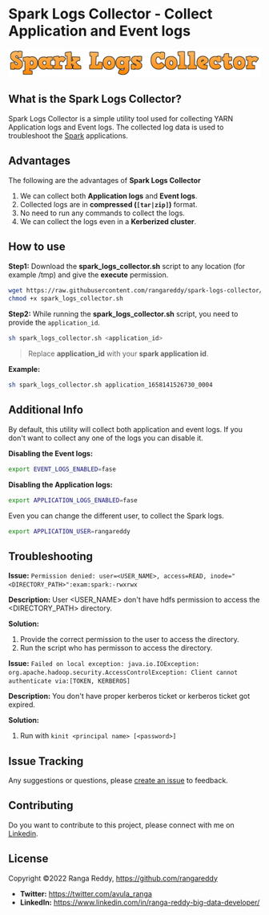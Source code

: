 # Spark Logs Collector - Collect Application and Event logs

<p align="center">
  <img src="https://github.com/rangareddy/spark-logs-collector/blob/main/spark_logs_extractor_logo.png?raw=true">
</p>

## What is the Spark Logs Collector? 

Spark Logs Collector is a simple utility tool used for collecting YARN Application logs and Event logs. The collected log data is used to troubleshoot the [Spark](https://spark.apache.org/) applications.

## Advantages

The following are the advantages of **Spark Logs Collector**

1. We can collect both **Application logs** and **Event logs**.
1. Collected logs are in **compressed (`[tar|zip]`)** format.
1. No need to run any commands to collect the logs.
1. We can collect the logs even in a **Kerberized cluster**.

## How to use

**Step1:** Download the **spark_logs_collector.sh** script to any location (for example /tmp) and give the **execute** permission.

```sh
wget https://raw.githubusercontent.com/rangareddy/spark-logs-collector/main/spark_logs_collector.sh
chmod +x spark_logs_collector.sh
```

**Step2:** While running the **spark_logs_collector.sh** script, you need to provide the `application_id`.

```sh
sh spark_logs_collector.sh <application_id>
```

> Replace **application_id** with your **spark application id**.

**Example:**

```sh
sh spark_logs_collector.sh application_1658141526730_0004
```

## Additional Info

By default, this utility will collect both application and event logs. If you don't want to collect any one of the logs you can disable it.

**Disabling the Event logs:**

```sh
export EVENT_LOGS_ENABLED=fase
```

**Disabling the Application logs:**

```sh
export APPLICATION_LOGS_ENABLED=fase
```

Even you can change the different user, to collect the Spark logs.

```sh
export APPLICATION_USER=rangareddy
```

## Troubleshooting

**Issue:** `Permission denied: user=<USER_NAME>, access=READ, inode="<DIRECTORY_PATH>":exam:spark:-rwxrwx`

**Description:** User <USER_NAME> don't have hdfs permission to access the <DIRECTORY_PATH> directory.

**Solution:**

1. Provide the correct permission to the user to access the directory. 
2. Run the script who has permisson to access the directory.

**Issue:** `Failed on local exception: java.io.IOException: org.apache.hadoop.security.AccessControlException: Client cannot authenticate via:[TOKEN, KERBEROS]`

**Description:** You don't have proper kerberos ticket or kerberos ticket got expired. 

**Solution:**

1. Run with `kinit <principal name> [<password>]`

## Issue Tracking

Any suggestions or questions, please [create an issue](https://github.com/rangareddy/spark-logs-collector/issues/new) to feedback.

## Contributing

Do you want to contribute to this project, please connect with me on [Linkedin](https://www.linkedin.com/in/ranga-reddy-big-data-developer/).

## License

Copyright ©2022 Ranga Reddy, https://github.com/rangareddy

* **Twitter:** https://twitter.com/avula_ranga
* **LinkedIn:** https://www.linkedin.com/in/ranga-reddy-big-data-developer/
